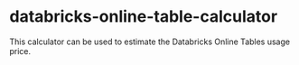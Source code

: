 # databricks-online-table-calculator
This calculator can be used to estimate the Databricks Online Tables usage price.
